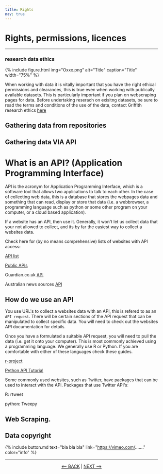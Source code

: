 ```yaml
---
title: Rights
nav: true
---
```

# Rights, permissions, licences

-----

### research data ethics

{% include figure.html img="Oxxx.png" alt="Title" caption="Title" width="75%" %}

When working with data it is vitally important that you have the right ethical permissions and clearances, this is true even when working with publically available datasets. This is particularly important if you plan on webscraping pages for data. Before undertaking reserach on exisitng datasets, be sure to read the terms and conditions of the use of the data, contact Griffith research ethics <a href='https://www.griffith.edu.au/research/research-services/research-ethics-integrity' target="_blank"> here <a/>  


## Gathering data from repositories
  
  
## Gathering data VIA API
# What is an API? (Application Programming Interface)
API is the acronym for Application Programming Interface, which is a software tool that allows two applications to talk to each other. In the case of collecting web data, this is a database that stores the webpages data and something that can read, display or store that data (i.e. a webbrowser, a programming language such as python or some other program on your computer, or a cloud based application).

If a website has an API, then use it. Generally, it won't let us collect data that your not allowed to collect, and its by far the easiest way to collect a websites data.

Check here for (by no means comprehensive) lists of websites with API access:

<a href='https://apilist.fun/' target='_blank'>API list</a>

<a href='https://github.com/public-apis/public-apis' target='_blank'>Public APIs</a>

Guardian.co.uk <a href='https://open-platform.theguardian.com/' target='_blank'>API</a>

Australian news sources <a href='https://mediastack.com/sources/australia-news-api' target='_blank'>API</a> 

## How do we use an API

You use URL's to collect a websites data with an API, this is refered to as an `API request`. There will be certain sections of the API request that can be manipulated to collect specific data. You will need to check out the websites API documentation for details.

Once you have a formulated a suitable API request, you will need to pull the data (i.e. get it onto your computer). This is most commonly achieved using a programming language. We generally use  R or Python.  If you are comfortable with either of these languages check these guides.

<a href='https://cran.r-project.org/web/packages/httr/vignettes/api-packages.html' target='_blank'> r-project</a>

<a href='https://www.dataquest.io/blog/python-api-tutorial/' target='_blank'> Python API Tutorial </a>

Some commonly used websites, such as Twitter, have packages that can be used to interact with the API. Packages that use Twitter API's:

R: rtweet 

python: Tweepy

## Web Scraping. 

## Data copyright





{% include button.md text="bla bla bla" link="https://vimeo.com/......." color="info" %}

-----

<p align="center">
  <a href="https://griffithunilibrary.github.io/intro-text-mining-analysis/content/2-why.html"><-- BACK</a> |
  <a href="https://griffithunilibrary.github.io/intro-text-mining-analysis/content/4-build.html">NEXT --></a>
</p>
